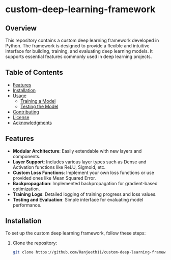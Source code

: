 # custom-deep-learning-framework

## Overview

This repository contains a custom deep learning framework developed in Python. The framework is designed to provide a flexible and intuitive interface for building, training, and evaluating deep learning models. It supports essential features commonly used in deep learning projects.

## Table of Contents

- [Features](#features)
- [Installation](#installation)
- [Usage](#usage)
  - [Training a Model](#training-a-model)
  - [Testing the Model](#testing-the-model)
- [Contributing](#contributing)
- [License](#license)
- [Acknowledgments](#acknowledgments)

## Features

- **Modular Architecture**: Easily extendable with new layers and components.
- **Layer Support**: Includes various layer types such as Dense and Activation functions like ReLU, Sigmoid, etc.
- **Custom Loss Functions**: Implement your own loss functions or use provided ones like Mean Squared Error.
- **Backpropagation**: Implemented backpropagation for gradient-based optimization.
- **Training Logs**: Detailed logging of training progress and loss values.
- **Testing and Evaluation**: Simple interface for evaluating model performance.

## Installation

To set up the custom deep learning framework, follow these steps:

1. Clone the repository:

   ```bash
   git clone https://github.com/Ranjeeth11/custom-deep-learning-framework.git
